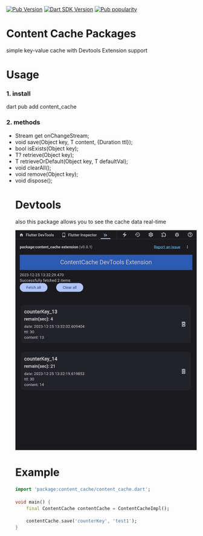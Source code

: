 [![Pub Version](https://badgen.net/pub/v/content_cache)](https://pub.dev/packages/content_cache/)
[![Dart SDK Version](https://badgen.net/pub/sdk-version/content_cache)](https://pub.dev/packages/content_cache/)
[![Pub popularity](https://badgen.net/pub/popularity/content_cache)](https://pub.dev/packages/content_cache/score)


# Content Cache Packages
simple key-value cache with Devtools Extension support

# Usage
### 1. install
dart pub add content_cache

### 2. methods
* Stream<Object> get onChangeStream;
* void save<T>(Object key, T content, {Duration ttl});
* bool isExists(Object key);
* T? retrieve<T>(Object key);
* T retrieveOrDefault<T>(Object key, T defaultVal);
* void clearAll();
* void remove(Object key);
* void dispose();


# Devtools
also this package allows you to see the cache data real-time

![Screenshot](packages/content_cache/images/devtools_1.png)


# Example

```dart
import 'package:content_cache/content_cache.dart';

void main() {
    final ContentCache contentCache = ContentCacheImpl();

    contentCache.save('counterKey', 'test1');
}
```
